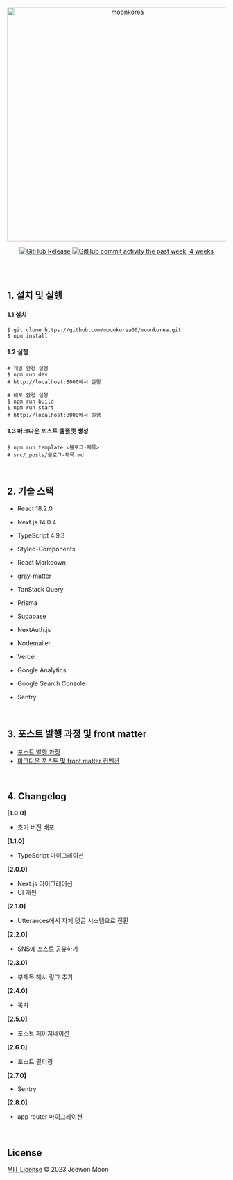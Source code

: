 <br>
<p align="center">
<a href="https://moonkorea.dev" target="_blank" rel="noopener">
<img width="539" alt="moonkorea" src="https://github.com/moonkorea00/moonkorea/assets/78708082/407f7c5c-12ab-4bde-a036-fef8d02fa0fa">
</a>

</p>

<div align="center">
  
  [![GitHub Release](https://img.shields.io/github/release/moonkorea00/moonkorea)](https://github.com/moonkorea00/moonkorea/releases)
  [![GitHub commit activity the past week, 4 weeks](https://img.shields.io/github/commit-activity/y/moonkorea00/moonkorea)](https://github.com/moonkorea00/moonkorea/commits/main)
  
</div>

<br>
<br>

## 1. 설치 및 실행

#### 1.1 설치

```shell
$ git clone https://github.com/moonkorea00/moonkorea.git
$ npm install
```

#### 1.2 실행

```shell
# 개발 환경 실행
$ npm run dev
# http://localhost:8000에서 실행

# 배포 환경 실행
$ npm run build
$ npm run start
# http://localhost:8000에서 실행
```

#### 1.3 마크다운 포스트 템플릿 생성

```shell
$ npm run template <블로그-제목>
# src/_posts/블로그-제목.md
```

<br>

## 2. 기술 스택

- React 18.2.0
- Next.js 14.0.4
- TypeScript 4.9.3
- Styled-Components

- React Markdown
- gray-matter
- TanStack Query
- Prisma
- Supabase
- NextAuth.js
- Nodemailer
- Vercel
- Google Analytics
- Google Search Console
- Sentry

<br>

## 3. 포스트 발행 과정 및 front matter

- [포스트 발행 과정](https://github.com/moonkorea00/moonkorea/wiki/%ED%8F%AC%EC%8A%A4%ED%8A%B8-%EB%B0%9C%ED%96%89-%EA%B3%BC%EC%A0%95)
- [마크다운 포스트 및 front matter 컨벤션](https://github.com/moonkorea00/moonkorea/wiki/%EB%A7%88%ED%81%AC%EB%8B%A4%EC%9A%B4-%ED%8F%AC%EC%8A%A4%ED%8A%B8-%EB%B0%8F-front-matter-%08%EC%BB%A8%EB%B2%A4%EC%85%98)

<br>

## 4. Changelog

<b>[1.0.0]</b>

- 초기 버전 배포

<b>[1.1.0]</b>

- TypeScript 마이그레이션

<b>[2.0.0]</b>

- Next.js 마이그레이션
- UI 개편

<b>[2.1.0]</b>

- Utterances에서 자체 댓글 시스템으로 전환

<b>[2.2.0]</b>

- SNS에 포스트 공유하기

<b>[2.3.0]</b>

- 부제목 해시 링크 추가

<b>[2.4.0]</b>

- 목차

<b>[2.5.0]</b>

- 포스트 페이지네이션

<b>[2.6.0]</b>

- 포스트 필터링

<b>[2.7.0]</b>

- Sentry

<b>[2.8.0]</b>

- app router 마이그레이션

<br>

## License

[MIT License](https://github.com/moonkorea00/moonkorea/blob/main/LICENSE) © 2023 Jeewon Moon
